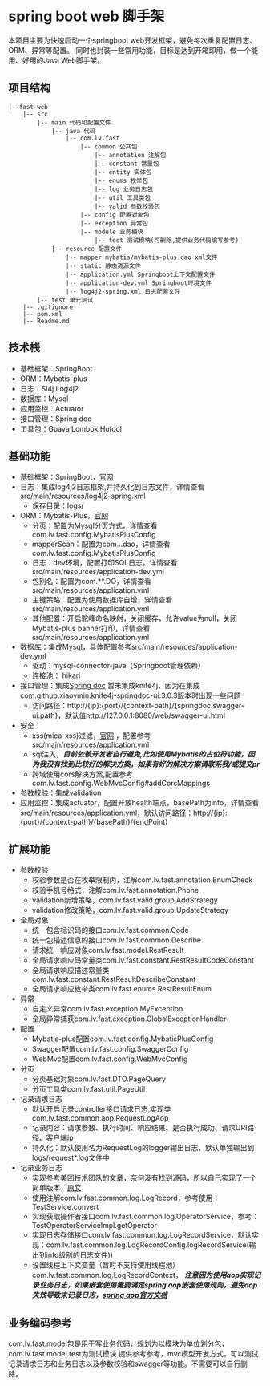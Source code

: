 # spring boot web 脚手架
本项目主要为快速启动一个springboot web开发框架，避免每次重复配置日志、ORM、异常等配置。
同时也封装一些常用功能，目标是达到开箱即用，做一个能用、好用的Java Web脚手架。
## 项目结构
```
|--fast-web  
    |-- src  
        |-- main 代码和配置文件  
            |-- java 代码  
                |-- com.lv.fast  
                    |-- common 公共包
                        |-- annotation 注解包  
                        |-- constant 常量包  
                        |-- entity 实体包  
                        |-- enums 枚举包
                        |-- log 业务日志包  
                        |-- util 工具类包  
                        |-- valid 参数校验包  
                    |-- config 配置对象包  
                    |-- exception 异常包  
                    |-- module 业务模块
                        |-- test 测试模块(可删除,提供业务代码编写参考)
            |-- resource 配置文件  
                |-- mapper mybatis/mybatis-plus dao xml文件  
                |-- static 静态资源文件  
                |-- application.yml Springboot上下文配置文件  
                |-- application-dev.yml Springboot环境文件  
                |-- log4j2-spring.xml 日志配置文件  
        |-- test 单元测试  
    |-- .gitignore  
    |-- pom.xml  
    |-- Readme.md
```
## 技术桟
- 基础框架：SpringBoot
- ORM：Mybatis-plus
- 日志：Sl4j Log4j2
- 数据库：Mysql
- 应用监控：Actuator
- 接口管理：Spring doc
- 工具包：Guava Lombok Hutool
## 基础功能
- 基础框架：SpringBoot，[官网](https://spring.io/projects/spring-boot)
- 日志：集成log4j2日志框架,并持久化到日志文件，详情查看src/main/resources/log4j2-spring.xml
  - 保存目录：logs/
- ORM：Mybatis-Plus，[官网](https://mp.baomidou.com/)
  - 分页：配置为Mysql分页方式，详情查看com.lv.fast.config.MybatisPlusConfig
  - mapperScan：配置为com.*.*.dao，详情查看com.lv.fast.config.MybatisPlusConfig
  - 日志：dev环境，配置打印SQL日志，详情查看src/main/resources/application-dev.yml
  - 包别名：配置为com.**.DO，详情查看src/main/resources/application.yml
  - 主键策略：配置为使用数据库自增，详情查看src/main/resources/application.yml
  - 其他配置：开启驼峰命名映射，关闭缓存，允许value为null，关闭Mybatis-plus banner打印，详情查看src/main/resources/application.yml
- 数据库：集成Mysql，具体配置参考src/main/resources/application-dev.yml
  - 驱动：mysql-connector-java（Springboot管理依赖）
  - 连接池： hikari
- 接口管理：集成[Spring doc](https://springdoc.org/#properties) 暂未集成knife4j，因为在集成com.github.xiaoymin:knife4j-springdoc-ui:3.0.3版本时出现一些[问题](https://gitee.com/xiaoym/knife4j/issues/I4J6R7)
  - 访问路径：http://{ip}:{port}/{context-path}/{springdoc.swagger-ui.path}，默认值http://127.0.0.1:8080/web/swagger-ui.html
- 安全：
  - xss(mica-xss)过滤，[官网](https://gitee.com/596392912/mica/tree/master/mica-xss) ，配置参考src/main/resources/application.yml
  - sql注入，***目前依赖开发者自行避免,比如使用Mybatis的占位符功能，因为我没有找到比较好的解决方案，如果有好的解决方案请联系我/或提交pr***
  - 跨域使用cors解决方案,配置参考com.lv.fast.config.WebMvcConfig#addCorsMappings
- 参数校验：集成validation
- 应用监控：集成actuator，配置开放health端点，basePath为info，详情查看src/main/resources/application.yml，默认访问路径：http://{ip}:{port}/{context-path}/{basePath}/{endPoint}
## 扩展功能
  - 参数校验
    - 校验参数是否在枚举限制内，注解com.lv.fast.annotation.EnumCheck
    - 校验手机号格式，注解com.lv.fast.annotation.Phone
    - validation新增策略，com.lv.fast.valid.group.AddStrategy
    - validation修改策略，com.lv.fast.valid.group.UpdateStrategy
  - 全局对象
    - 统一包含标识码的接口com.lv.fast.common.Code
    - 统一包描述信息的接口com.lv.fast.common.Describe
    - 请求统一响应对象com.lv.fast.model.RestResult
    - 全局请求响应码常量类com.lv.fast.constant.RestResultCodeConstant
    - 全局请求响应描述常量类com.lv.fast.constant.RestResultDescribeConstant
    - 全局请求响应枚举类com.lv.fast.enums.RestResultEnum
  - 异常
    - 自定义异常com.lv.fast.exception.MyException
    - 全局异常捕获com.lv.fast.exception.GlobalExceptionHandler
  - 配置
    - Mybatis-plus配置com.lv.fast.config.MybatisPlusConfig
    - Swagger配置com.lv.fast.config.SwaggerConfig
    - WebMvc配置com.lv.fast.config.WebMvcConfig
  - 分页
    - 分页基础对象com.lv.fast.DTO.PageQuery
    - 分页工具类com.lv.fast.util.PageUtil
  - 记录请求日志
    - 默认开启记录controller接口请求日志,实现类com.lv.fast.common.aop.RequestLogAop
    - 记录内容：请求参数、执行时间、响应结果、是否执行成功、请求URI路径、客户端ip
    - 持久化：默认使用名为RequestLog的logger输出日志，默认单独输出到logs/request*.log文件中
  - 记录业务日志
    - 实现参考美团技术团队的文章，奈何没有找到源码，所以自己实现了一个简单版本，[原文](https://mp.weixin.qq.com/s/JC51S_bI02npm4CE5NEEow)
    - 使用注解com.lv.fast.common.log.LogRecord，参考使用：TestService.convert
    - 实现获取操作者接口com.lv.fast.common.log.OperatorService，参考：TestOperatorServiceImpl.getOperator
    - 实现日志存储接口com.lv.fast.common.log.LogRecordService，默认实现：com.lv.fast.common.log.LogRecordConfig.logRecordService(输出到info级别的日志文件))
    - 设置线程上下文变量（暂时不支持使用线程池）com.lv.fast.common.log.LogRecordContext，
      ***注意因为使用aop实现记录业务日志，如果嵌套使用需要满足spring aop嵌套使用规则，避免aop失效导致未记录日志，[spring aop官方文档](https://docs.spring.io/spring-framework/docs/current/reference/html/core.html#aop)***
## 业务编码参考
com.lv.fast.model包是用于写业务代码，规划为以模块为单位划分包，com.lv.fast.model.test为测试模块
提供参考参考，mvc模型开发方式，可以测试记录请求日志和业务日志以及参数校验和swagger等功能。不需要可以自行删除。